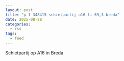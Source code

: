 ```yaml
---
layout: post
title: "p 1 348415 schietpartij a16 li 69,3 breda"
date: 2025-08-28
categories: 
  - rss
tags: 
  - feed
---
```


Schietpartij op A16 in Breda
